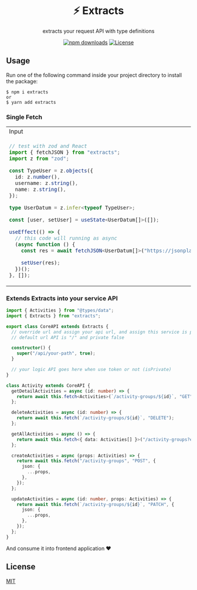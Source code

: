 <div align="center">
<h1 id="toc">⚡️ Extracts</h1>
<p>extracts your request API with type definitions</p>
</div>

<div align="center">

<!-- prettier-ignore-start -->

[![npm downloads](https://img.shields.io/npm/dw/extracts)](https://www.npmjs.com/package/extracts/v/latest)
[![License](https://img.shields.io/github/license/ioofy/extracts)](https://github.com/ioofy/extracts/blob/main/LICENSE)

<!-- prettier-ignore-end -->

</div>

## Usage

Run one of the following command inside your project directory to install the package:

    $ npm i extracts
    or
    $ yarn add extracts

### Single Fetch

<table>
<tr>
<td>Input</td>
<td>Output</td>
</tr>
<tr>
<td>

```typescript
// test with zod and React
import { fetchJSON } from "extracts";
import z from "zod";

const TypeUser = z.objects({
  id: z.number(),
  username: z.string(),
  name: z.string(),
});

type UserDatum = z.infer<typeof TypeUser>;

const [user, setUser] = useState<UserDatum[]>([]);

useEffect(() => {
  // this code will running as async
  (async function () {
    const res = await fetchJSON<UserDatum[]>("https://jsonplaceholder.typicode.com/users");

    setUser(res);
  })();
}, []);
```

</td>

<td>

```typescript
const showData = () => {
  if (user) {
    // type definitions will be added
    console.log(user.length);
  }
};
```

</td>
</tr>
</table>

### Extends Extracts into your service API

```typescript
import { Activities } from "@types/data";
import { Extracts } from "extracts";

export class CoreAPI extends Extracts {
  // override url and assign your api url, and assign this service is private
  // default url API is "/" and private false

  constructor() {
    super("/api/your-path", true);
  }

  // your logic API goes here when use token or not (isPrivate)
}

class Activity extends CoreAPI {
  getDetailActivities = async (id: number) => {
    return await this.fetch<Activities>(`/activity-groups/${id}`, "GET");
  };

  deleteActivities = async (id: number) => {
    return await this.fetch(`/activity-groups/${id}`, "DELETE");
  };

  getAllActivities = async () => {
    return await this.fetch<{ data: Activities[] }>("/activity-groups?email=mynev.id@gmail.com", "GET");
  };

  createActivities = async (props: Activities) => {
    return await this.fetch("/activity-groups", "POST", {
      json: {
        ...props,
      },
    });
  };

  updateActivities = async (id: number, props: Activities) => {
    return await this.fetch(`/activity-groups/${id}`, "PATCH", {
      json: {
        ...props,
      },
    });
  };
}
```

And consume it into frontend application ❤

## License

[MIT](./LICENSE)

